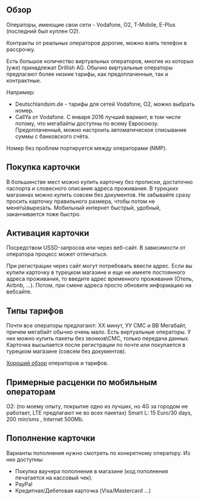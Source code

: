 ## Обзор
Операторы, имеющие свои сети - Vodafone, O2, T-Mobile, E-Plus (последний был куплен O2).

Контракты от реальных операторов дорогие, можно взять телефон в рассрочку.

Есть большое количество виртуальных операторов, многие из которых (уже) принадлежат Drillish AG.
Обычно виртуальные операторы предлагают более низкие тарифы, как предоплаченные, так и контрактные.

Например:
- Deutschlandsim.de - тарифы для сетей Vodafone, O2, можно выбрать номер.
- CallYa от Vodafone. C января 2016 лучший вариант, в том числе потому, что мегабайты доступны по всему Евросоюзу. Предоплаченный, можно настроить автоматическое списывание суммы с банковского счёта.
 
Номер без проблем портируется между операторами (NMP).

## Покупка карточки
В большинстве мест можно купить карточку без прописки, достаточно паспорта и словесного описания адреса проживания.
В турецких магазинах можно купить совсем без документов.
Не забывайте сразу просить карточку правильного размера, чтобы потом не менять\вырезать.
Мобильный интернет быстрый, удобный, заканчивается тоже быстро.

## Активация карточки
Посредством USSD-запросов или через веб-сайт. В зависимости от оператора процесс может отличаться.

При регистрации через сайт могут потребовать ввести адрес. Если вы купили карточку в турецком магазине и еще не имеете постоянного адреса проживания, то введите адрес временного проживания (Отель, Airbnb, ...). Потом, при смене адреса просто обновите информацию на вебсайте.

## Типы тарифов
Почти все операторы предлагают:
ХХ минут, УУ СМС и ВВ Мегабайт, причем мегабайт обычно очень мало.
Есть виртуальные операторы. У них можно купить пакеты без звонков\СМС, только передача данных. Карточка высылается после регистрации по почте или покупается в турецком магазине (совсем без документов).

[Хороший обзор](http://prepaid-data-sim-card.wikia.com/wiki/Germany) операторов и тарифов.

## Примерные расценки по мобильным операторам
О2: (по моему опыту, покрытие одно из лучших, но 4G за городом не работает, LTE предлагают не во всех пакетах)
Smart L: 15 Euro/30 days, 200 min/sms , Internet 500Mb.

## Пополнение карточки
Варианты пополнения нужно смотреть по конкретному оператору. Из них доступны:
- Покупка ваучера пополнения в магазине (код пополнения печатается на кассовый чек).
- PayPal
- Кредитная/Дебетовая карточка (Visa/Mastercard ...)
